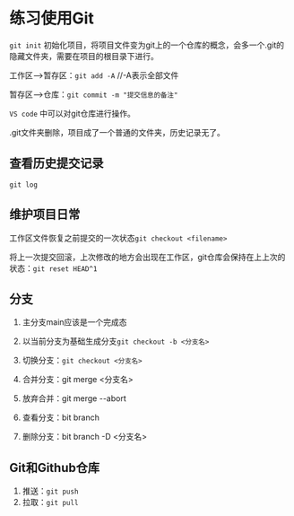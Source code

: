 # 练习使用Git

`git init` 初始化项目，将项目文件变为git上的一个仓库的概念，会多一个.git的隐藏文件夹，需要在项目的根目录下进行。

工作区-->暂存区：`git add -A`	//-A表示全部文件

暂存区-->仓库：`git commit -m "提交信息的备注"`

`VS code` 中可以对git仓库进行操作。

.git文件夹删除，项目成了一个普通的文件夹，历史记录无了。

## 查看历史提交记录

`git log`

## 维护项目日常

工作区文件恢复之前提交的一次状态`git checkout <filename>`

将上一次提交回滚，上次修改的地方会出现在工作区，git仓库会保持在上上次的状态：`git reset HEAD^1`

## 分支

1. 主分支main应该是一个完成态

2. 以当前分支为基础生成分支``git checkout -b <分支名>``
3. 切换分支：`git checkout <分支名>`

4. 合并分支：git merge <分支名>

5. 放弃合并：git merge --abort

6. 查看分支：bit branch

7. 删除分支：bit branch -D <分支名>

## Git和Github仓库

1. 推送：`git push`
2. 拉取：`git pull`

